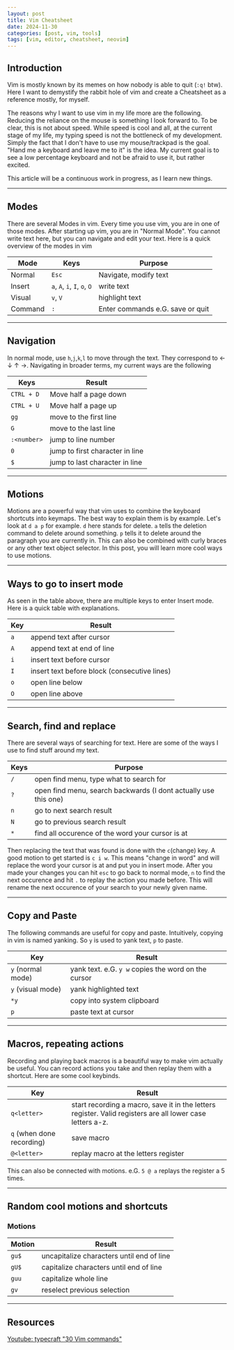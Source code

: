 ```yaml
---
layout: post
title: Vim Cheatsheet
date: 2024-11-30
categories: [post, vim, tools]
tags: [vim, editor, cheatsheet, neovim]
---
```


## Introduction

Vim is mostly known by its memes on how nobody is able to quit (`:q!` btw).
Here I want to demystify the rabbit hole of vim and create a Cheatsheet as a reference mostly, for myself. 

The reasons why I want to use vim in my life more are the following. Reducing the reliance on the mouse is something I look forward to. To be clear, this is not about speed. While speed is cool and all, at the current stage of my life, my typing speed is not the bottleneck of my development. Simply the fact that I don't have to use my mouse/trackpad is the goal. "Hand me a keyboard and leave me to it" is the idea. My current goal is to see a low percentage keyboard and not be afraid to use it, but rather excited.

This article will be a continuous work in progress, as I learn new things.

---
## Modes

There are several Modes in vim. Every time you use vim, you are in one of those modes. After starting up vim, you are in "Normal Mode". You cannot write text here, but you can navigate and edit your text. Here is a quick overview of the modes in vim

Mode | Keys | Purpose
--|--|--
Normal | `Esc` | Navigate, modify text
Insert | `a`, `A`, `i`, `I`, `o`, `O` | write text
Visual | `v`, `V` | highlight text
Command | `:` | Enter commands e.G. save or quit

---

## Navigation

In normal mode, use `h`,`j`,`k`,`l` to move through the text. They correspond to &larr; &darr; &uarr; &rarr;.
Navigating in broader terms, my current ways are the following

Keys | Result
--|--
`CTRL + D` | Move half a page down
`CTRL + U `| Move half a page up
`gg` | move to the first line
`G` | move to the last line
`:<number>` | jump to line number
`0` | jump to first character in line
`$` | jump to last character in line


---
## Motions
Motions are a powerful way that vim uses to combine the keyboard shortcuts into keymaps. The best way to explain them is by example. Let's look at `d a p` for example. `d` here stands for delete. `a` tells the deletion command to delete around something. `p` tells it to delete around the paragraph you are currently in. This can also be combined with curly braces or any other text object selector. In this post, you will learn more cool ways to use motions. 


---
## Ways to go to insert mode
As seen in the table above, there are multiple keys to enter Insert mode. Here is a quick table with explanations.

Key | Result
-- | --
`a` | append text after cursor
`A` | append text at end of line
`i` | insert text before cursor
`I` | insert text before block (consecutive lines)
`o` | open line below
`O` | open line above


---
## Search, find and replace

There are several ways of searching for text. Here are some of the ways I use to find stuff around my text.

Keys | Purpose
-- | --
`/` | open find menu, type what to search for
`?` | open find menu, search backwards (I dont actually use this one)
`n` | go to next search result
`N` | go to previous search result
`*` | find all occurence of the word your cursor is at

Then replacing the text that was found is done with the `c`(change) key.
A good motion to get started is `c i w`. This means "change in word" and will replace the word your cursor is at and put you in insert mode. After you made your changes you can hit `esc` to go back to normal mode, `n` to find the next occurence and hit `.` to replay the action you made before. This will rename the next occurence of your search to your newly given name.


---
## Copy and Paste
The following commands are useful for copy and paste. Intuitively, copying in vim is named yanking. So `y` is used to yank text, `p` to paste.

Key | Result
-- | --
`y` (normal mode)| yank text. e.G. `y w` copies the word on the cursor
`y` (visual mode) | yank highlighted text
`*y`| copy into system clipboard
`p` | paste text at cursor


---
## Macros, repeating actions
Recording and playing back macros is a beautiful way to make vim actually be useful. You can record actions you take and then replay them with a shortcut. Here are some cool keybinds.

Key | Result
-- | --
`q<letter>` | start recording a macro, save it in the letters register. Valid registers are all lower case letters a-z.
`q` (when done recording) | save macro
`@<letter>` | replay macro at the letters register

This can also be connected with motions. e.G. `5 @ a` replays the register a 5 times.



---
## Random cool motions and shortcuts

### Motions

Motion | Result
--|--
`gu$` | uncapitalize characters until end of line
`gU$` | capitalize characters until end of line
`guu` | capitalize whole line
`gv` | reselect previous selection


---
## Resources 
[Youtube: typecraft "30 Vim commands"](https://www.youtube.com/watch?v=RSlrxE21l_k)